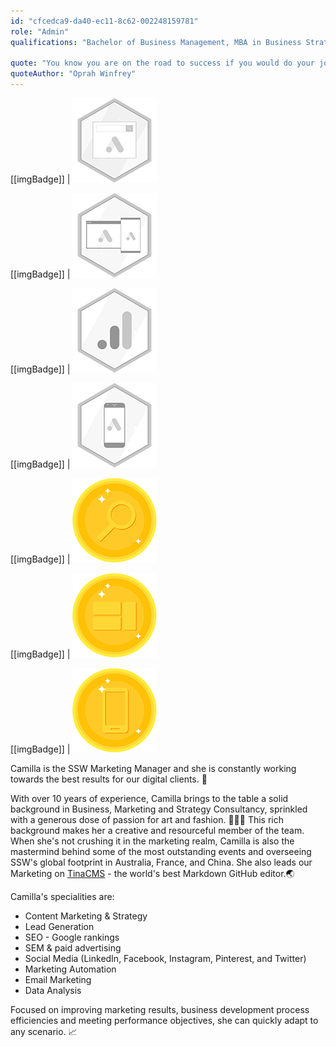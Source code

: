 ```yaml
---
id: "cfcedca9-da40-ec11-8c62-002248159781"
role: "Admin"
qualifications: "Bachelor of Business Management, MBA in Business Strategic Management"

quote: "You know you are on the road to success if you would do your job, and not be paid for it."
quoteAuthor: "Oprah Winfrey"
---
```


[[imgBadge]]
| ![Google Ad Search Certification](../badges/Certification-google-ads-search.png)

[[imgBadge]]
| ![Google Ad Display Certification](../badges/Certification-google-ads-display.png)

[[imgBadge]]
| ![Google Analytics Individual](../badges/Certification-google-analytics-individual.png)

[[imgBadge]]
| ![Google Ad Mobile Certification](../badges/Certification-google-ads-mobile.png)

[[imgBadge]]
| ![Google Ads Search Awards](../badges/Certification-google-award-ads-search.png)

[[imgBadge]]
| ![Google Ads Display Awards](../badges/Certification-google-award-ads-display.png)

[[imgBadge]]
| ![Google Ads Mobile Awards](../badges/Certification-google-award-ads-mobile.png)

Camilla is the SSW Marketing Manager and she is constantly working towards the best results for our digital clients. 🚀 

With over 10 years of experience, Camilla brings to the table a solid background in Business, Marketing and Strategy Consultancy, sprinkled with a generous dose of passion for art and fashion. 👩‍💼🎨 This rich background makes her a creative and resourceful member of the team. When she's not crushing it in the marketing realm, Camilla is also the mastermind behind some of the most outstanding events and overseeing SSW's global footprint in Australia, France, and China. She also leads our Marketing on [TinaCMS](https://tina.io/) - the world's best Markdown GitHub editor.🌏

Camilla's specialities are:

- Content Marketing & Strategy
- Lead Generation
- SEO - Google rankings
- SEM & paid advertising
- Social Media (LinkedIn, Facebook, Instagram, Pinterest, and Twitter)
- Marketing Automation
- Email Marketing
- Data Analysis

Focused on improving marketing results, business development process efficiencies and meeting performance objectives, she can quickly adapt to any scenario. 📈
